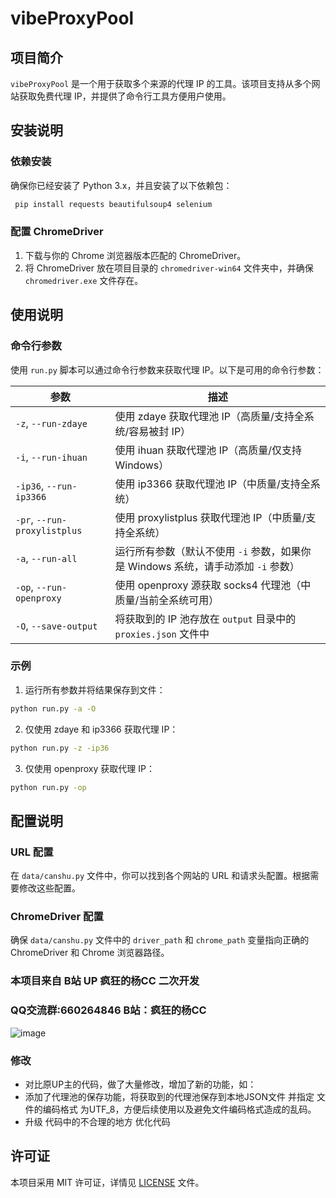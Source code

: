 # vibeProxyPool

## 项目简介
`vibeProxyPool` 是一个用于获取多个来源的代理 IP 的工具。该项目支持从多个网站获取免费代理 IP，并提供了命令行工具方便用户使用。

## 安装说明
### 依赖安装
确保你已经安装了 Python 3.x，并且安装了以下依赖包：
~~~bash
 pip install requests beautifulsoup4 selenium
~~~
### 配置 ChromeDriver
1. 下载与你的 Chrome 浏览器版本匹配的 ChromeDriver。
2. 将 ChromeDriver 放在项目目录的 `chromedriver-win64` 文件夹中，并确保 `chromedriver.exe` 文件存在。

## 使用说明
### 命令行参数
使用 `run.py` 脚本可以通过命令行参数来获取代理 IP。以下是可用的命令行参数：

| 参数 | 描述 |
|------|------|
| `-z`, `--run-zdaye` | 使用 zdaye 获取代理池 IP（高质量/支持全系统/容易被封 IP） |
| `-i`, `--run-ihuan` | 使用 ihuan 获取代理池 IP（高质量/仅支持 Windows） |
| `-ip36`, `--run-ip3366` | 使用 ip3366 获取代理池 IP（中质量/支持全系统） |
| `-pr`, `--run-proxylistplus` | 使用 proxylistplus 获取代理池 IP（中质量/支持全系统） |
| `-a`, `--run-all` | 运行所有参数（默认不使用 `-i` 参数，如果你是 Windows 系统，请手动添加 `-i` 参数） |
| `-op`, `--run-openproxy` | 使用 openproxy 源获取 socks4 代理池（中质量/当前全系统可用） |
| `-O`, `--save-output` | 将获取到的 IP 池存放在 `output` 目录中的 `proxies.json` 文件中 |

### 示例
1. 运行所有参数并将结果保存到文件：
~~~bash 
python run.py -a -O
~~~
2. 仅使用 zdaye 和 ip3366 获取代理 IP：
~~~bash 
python run.py -z -ip36
~~~
3. 仅使用 openproxy 获取代理 IP：
~~~bash 
python run.py -op
~~~
## 配置说明
### URL 配置
在 `data/canshu.py` 文件中，你可以找到各个网站的 URL 和请求头配置。根据需要修改这些配置。

### ChromeDriver 配置
确保 `data/canshu.py` 文件中的 `driver_path` 和 `chrome_path` 变量指向正确的 ChromeDriver 和 Chrome 浏览器路径。

### 本项目来自 B站 UP 疯狂的杨CC 二次开发
### QQ交流群:660264846  B站：疯狂的杨CC
![image](https://github.com/user-attachments/assets/aa6099f8-d09d-4a93-b781-30ce705499cd)
### 修改
* 对比原UP主的代码，做了大量修改，增加了新的功能，如：
* 添加了代理池的保存功能，将获取到的代理池保存到本地JSON文件 并指定 文件的编码格式 为UTF_8，方便后续使用以及避免文件编码格式造成的乱码。
* 升级 代码中的不合理的地方 优化代码


## 许可证
本项目采用 MIT 许可证，详情见 [LICENSE](LICENSE) 文件。

   